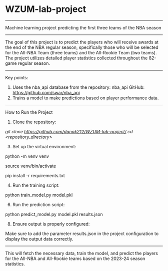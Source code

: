 # WZUM-lab-project

____________________________________________________________________________________________________
 Machine learning project predicting the first three teams of the NBA season

____________________________________________________________________________________________________
The goal of this project is to predict the players who will receive awards at the end of the NBA regular season, specifically those who will be selected for the All-NBA Team (three teams) and the All-Rookie Team (two teams). The project utilizes detailed player statistics collected throughout the 82-game regular season.

____________________________________________________________________________________________________
Key points:
1. Uses the nba_api database from the repository: nba_api GitHub: https://github.com/swar/nba_api
2. Trains a model to make predictions based on player performance data.

____________________________________________________________________________________________________
How to Run the Project

1. Clone the repository:

_git clone https://github.com/danak212/WZUM-lab-project/
cd <repository_directory>_

3. Set up the virtual environment:

python -m venv venv

source venv/bin/activate

pip install -r requirements.txt

4. Run the training script:

python train_model.py model.pkl

6. Run the prediction script:

python predict_model.py model.pkl results.json

8. Ensure output is properly configured:

Make sure to add the parameter results.json in the project configuration to display the output data correctly.

____________________________________________________________________________________________________
This will fetch the necessary data, train the model, and predict the players for the All-NBA and All-Rookie teams based on the 2023-24 season statistics.
